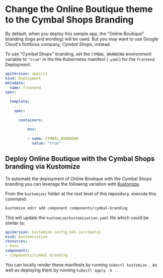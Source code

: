 # Change the Online Boutique theme to the Cymbal Shops Branding

By default, when you deploy this sample app, the "Online Boutique" branding (logo and wording) will be used.
But you may want to use Google Cloud's fictitious company, _Cymbal Shops_, instead.

To use "Cymbal Shops" branding, set the `CYMBAL_BRANDING` environment variable to `"true"` in the the Kubernetes manifest (`.yaml`) for the `frontend` Deployment.

```yaml
apiVersion: apps/v1
kind: Deployment
metadata:
  name: frontend
spec:
  ...
  template:
    ...
    spec:
      ...
      containers:
          ...
          env:
            ...
          - name: CYMBAL_BRANDING
            value: "true"
```

## Deploy Online Boutique with the Cymbal Shops branding via Kustomize

To automate the deployment of Online Boutique with the Cymbal Shops branding you can leverage the following variation with [Kustomize](../../../../../../../../Downloads/microservices-demo-main/kustomize).

From the `kustomize/` folder at the root level of this repository, execute this command:

```bash
kustomize edit add component components/cymbal-branding
```

This will update the `kustomize/kustomization.yaml` file which could be similar to:

```yaml
apiVersion: kustomize.config.k8s.io/v1beta1
kind: Kustomization
resources:
- base
components:
- components/cymbal-branding
```

You can locally render these manifests by running `kubectl kustomize .` as well as deploying them by running `kubectl apply -k .`.
